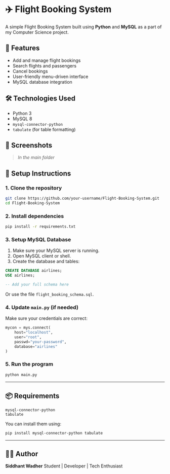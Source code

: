 # ✈️ Flight Booking System

A simple Flight Booking System built using **Python** and **MySQL** as a part of my Computer Science project.

## 📌 Features

* Add and manage flight bookings
* Search flights and passengers
* Cancel bookings
* User-friendly menu-driven interface
* MySQL database integration

## 🛠️ Technologies Used

* Python 3
* MySQL 8
* `mysql-connector-python`
* `tabulate` (for table formatting)

## 📸 Screenshots

> *In the main folder*

## 📂 Setup Instructions

### 1. Clone the repository

```bash
git clone https://github.com/your-username/Flight-Booking-System.git
cd Flight-Booking-System
```

### 2. Install dependencies

```bash
pip install -r requirements.txt
```

### 3. Setup MySQL Database

1. Make sure your MySQL server is running.
2. Open MySQL client or shell.
3. Create the database and tables:

```sql
CREATE DATABASE airlines;
USE airlines;

-- Add your full schema here
```

Or use the file `flight_booking_schema.sql`.

### 4. Update `main.py` (if needed)

Make sure your credentials are correct:

```python
mycon = mys.connect(
    host="localhost",
    user="root",
    passwd="your-password",
    database="airlines"
)
```

### 5. Run the program

```bash
python main.py
```

---

## 📦 Requirements

```
mysql-connector-python
tabulate
```

You can install them using:

```bash
pip install mysql-connector-python tabulate
```

---

## 🙇‍♂️ Author

**Siddhant Wadher**
Student | Developer | Tech Enthusiast
